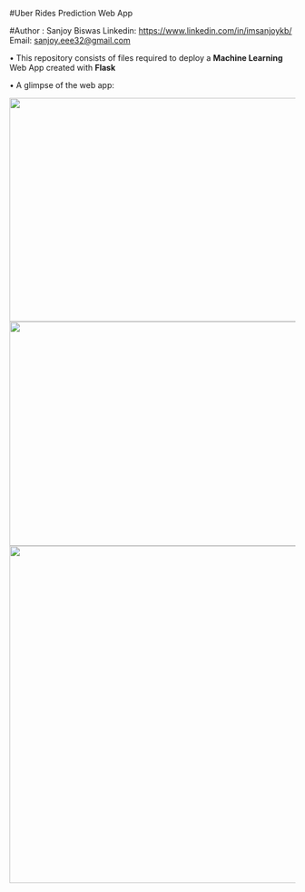 #Uber Rides Prediction Web App 

#Author : Sanjoy Biswas
Linkedin: https://www.linkedin.com/in/imsanjoykb/ </br>
Email: sanjoy.eee32@gmail.com <br>

• This repository consists of files required to deploy a **Machine Learning** Web App created with **Flask**

• A glimpse of the web app: <br>

<img src="/Siteview.PNG" width="898" height="394.27"/>
<img src="/Prediction.PNG" width="898" height="394.27"/>
<img src="/Siteview.PNG" width="898" height="594.27"/>

